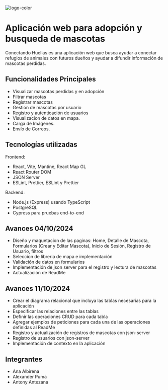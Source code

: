 ![logo-color](https://github.com/user-attachments/assets/4bfc5671-9f28-4340-a1fc-7f97d110e2f9)

# Aplicación web para adopción y busqueda de mascotas

Conectando Huellas es una aplicación web que busca ayudar a conectar refugios de animales con futuros dueños y ayudar a difundir información de mascotas perdidas.

## Funcionalidades Principales

- Visualizar mascotas perdidas y en adopción 
- Filtrar mascotas
- Registrar mascotas
- Gestión de mascotas por usuario
- Registro y autenticación de usuarios
- Visualizacion de datos en mapa.
- Carga de Imágenes.
- Envío de Correos.

## Tecnologías utilizadas

Frontend:

- React, Vite, Mantine, React Map GL
- React Router DOM
- JSON Server
- ESLint, Prettier, ESLint y Prettier

Backend:

- Node.js (Express) usando TypeScript
- PostgreSQL
- Cypress para pruebas end-to-end


## Avances 04/10/2024

- Diseño y maquetacion de las paginas: Home, Detalle de Mascota, Formularios (Crear y Editar Mascota), Inicio de Sesión, Registro de Usuario, filtros
- Seleccion de libreria de mapa e implementación
- Validación de datos en formularios
- Implementación de json server para el registro y lectura de mascotas
- Actualización de ReadMe

## Avances 11/10/2024

- Crear el diagrama relacional que incluya las tablas necesarias para la aplicación
- Especificar las relaciones entre las tablas
- Definir las operaciones CRUD para cada tabla
- Agregar ejemplos de peticiones para cada una de las operaciones definidas al ReadMe
- Registro y actualización de registros de mascotas con json-server
- Registro de usuarios con json-server
- Implementación de contexto en la aplicación

## Integrantes

- Ana Albirena
- Alexander Puma
- Antony Antezana
